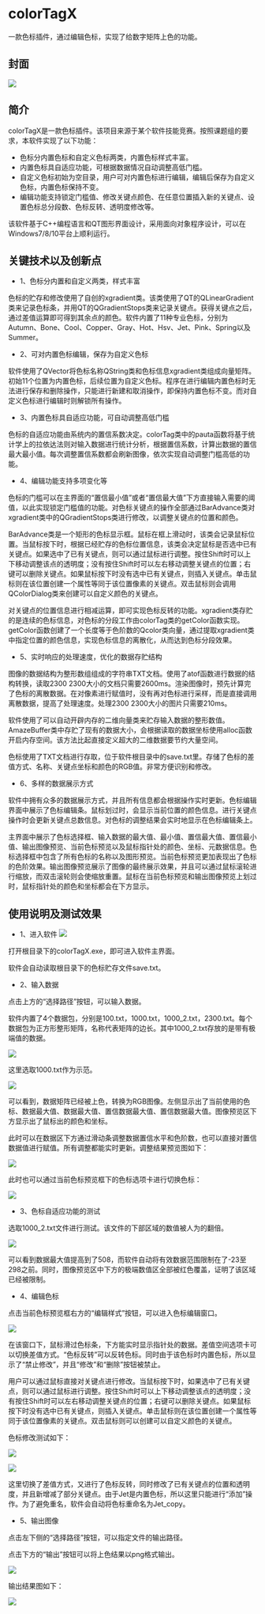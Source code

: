# colorTagX
一款色标插件，通过编辑色标，实现了给数字矩阵上色的功能。

## 封面
![](https://github.com/Sandigle/colorTagX/raw/master/image/1.jpg) 

## 简介
colorTagX是一款色标插件。该项目来源于某个软件技能竞赛。按照课题组的要求，本软件实现了以下功能：
- 色标分内置色标和自定义色标两类，内置色标样式丰富。
- 内置色标具自适应功能，可根据数据情况自动调整高低门槛。
- 自定义色标初始为空目录，用户可对内置色标进行编辑，编辑后保存为自定义色标，内置色标保持不变。
- 编辑功能支持锁定门槛值、修改关键点颜色、在任意位置插入新的关键点、设置色标总分段数、色标反转、透明度修改等。

该软件基于C++编程语言和QT图形界面设计，采用面向对象程序设计，可以在Windows7/8/10平台上顺利运行。

## 关键技术以及创新点
- 1、色标分内置和自定义两类，样式丰富

色标的贮存和修改使用了自创的xgradient类。该类使用了QT的QLinearGradient类来记录色标条，并用QT的QGradientStops类来记录关键点。获得关键点之后，通过差值运算即可得到其余点的颜色。软件内置了11种专业色标，分别为Autumn、Bone、Cool、Copper、Gray、Hot、Hsv、Jet、Pink、Spring以及Summer。
- 2、可对内置色标编辑，保存为自定义色标

软件使用了QVector将色标名称QString类和色标信息xgradient类组成向量矩阵。初始11个位置为内置色标，后续位置为自定义色标。程序在进行编辑内置色标时无法进行保存和删除操作，只能进行新建和取消操作，即保持内置色标不变。而对自定义色标进行编辑时则解锁所有操作。
- 3、内置色标具自适应功能，可自动调整高低门槛

色标的自适应功能由系统内的置信系数决定。colorTag类中的pauta函数将基于统计学上的拉依达法则对输入数据进行统计分析，根据置信系数，计算出数据的置信最大最小值。每次调整置信系数都会刷新图像，依次实现自动调整门槛高低的功能。
- 4、编辑功能支持多项变化等

色标的门槛可以在主界面的“置信最小值”或者“置信最大值”下方直接输入需要的阈值，以此实现锁定门槛值的功能。对色标关键点的操作全部通过BarAdvance类对xgradient类中的QGradientStops类进行修改，以调整关键点的位置和颜色。

BarAdvance类是一个矩形的色标显示框。鼠标在框上滑动时，该类会记录鼠标位置。当鼠标按下时，根据已经贮存的色标位置信息，该类会决定鼠标是否选中已有关键点。如果选中了已有关键点，则可以通过鼠标进行调整。按住Shift时可以上下移动调整该点的透明度；没有按住Shift时可以左右移动调整关键点的位置；右键可以删除关键点。如果鼠标按下时没有选中已有关键点，则插入关键点。单击鼠标则在该位置创建一个属性等同于该位置像素的关键点。双击鼠标则会调用QColorDialog类来创建可以自定义颜色的关键点。

对关键点的位置信息进行相减运算，即可实现色标反转的功能。xgradient类存贮的是连续的色标信息，对色标的分段工作由colorTag类的getColor函数实现。getColor函数创建了一个长度等于色阶数的Qcolor类向量，通过提取xgradient类中指定位置的颜色信息，实现色标信息的离散化，从而达到色标分段效果。
- 5、实时响应的处理速度，优化的数据存贮结构

图像的数据结构为整形数组组成的字符串TXT文档。使用了atof函数进行数据的结构转换，读取2300 2300大小的文档只需要2600ms。渲染图像时，预先计算完了色标的离散数据。在对像素进行赋值时，没有再对色标进行采样，而是直接调用离散数据，提高了处理速度。处理2300 2300大小的图片只需要210ms。

软件使用了可以自动开辟内存的二维向量类来贮存输入数据的整形数值。AmazeBuffer类中存贮了现有的数据大小，会根据读取的数据坐标使用alloc函数开启内存空间。该方法比起直接定义超大的二维数据要节约大量空间。

色标使用了TXT文档进行存取，位于软件根目录中的save.txt里。存储了色标的差值方式、名称、关键点坐标和颜色的RGB值。非常方便识别和修改。
- 6、多样的数据展示方式

软件中拥有众多的数据展示方式，并且所有信息都会根据操作实时更新。色标编辑界面中展示了色标编辑条。鼠标划过时，会显示当前位置的颜色信息。进行关键点操作时会更新关键点总数信息。对色标的调整结果会实时地显示在色标编辑条上。

主界面中展示了色标选择框、输入数据的最大值、最小值、置信最大值、置信最小值、输出图像预览、当前色标预览以及鼠标指针处的颜色、坐标、元数据信息。色标选择框中包含了所有色标的名称以及图形预览。当前色标预览更加表现出了色标的色阶效果。输出图像预览展示了图像的最终展示效果，并且可以通过鼠标滚轮进行缩放，而双击滚轮则会使缩放重置。鼠标在当前色标预览和输出图像预览上划过时，鼠标指针处的颜色和坐标都会在下方显示。
## 使用说明及测试效果
- 1、进入软件
![](https://github.com/Sandigle/colorTagX/raw/master/image/2.jpg) 

打开根目录下的colorTagX.exe，即可进入软件主界面。

软件会自动读取根目录下的色标贮存文件save.txt。 
 
- 2、输入数据

点击上方的“选择路径”按钮，可以输入数据。

软件内置了4个数据包，分别是100.txt，1000.txt，1000_2.txt，2300.txt。每个数据包为正方形整形矩阵，名称代表矩阵的边长。其中1000_2.txt存放的是带有极端值的数据。

 ![](https://github.com/Sandigle/colorTagX/raw/master/image/3.jpg) 
 
这里选取1000.txt作为示范。

 ![](https://github.com/Sandigle/colorTagX/raw/master/image/4.jpg) 
 
可以看到，数据矩阵已经被上色，转换为RGB图像。左侧显示出了当前使用的色标、数据最大值、数据最大值、置信数据最大值、置信数据最大值。图像预览区下方显示出了鼠标出的颜色和坐标。

此时可以在数据区下方通过滑动条调整数据置信水平和色阶数，也可以直接对置信数据值进行赋值。所有调整都能实时更新。调整结果预览图如下：

 ![](https://github.com/Sandigle/colorTagX/raw/master/image/5.jpg) 
 
此时也可以通过当前色标预览框下的色标选项卡进行切换色标：

  ![](https://github.com/Sandigle/colorTagX/raw/master/image/6.jpg) 
  
- 3、色标自适应功能的测试

选取1000_2.txt文件进行测试。该文件的下部区域的数值被人为的翻倍。

 ![](https://github.com/Sandigle/colorTagX/raw/master/image/7.jpg) 
 
可以看到数据最大值提高到了508，而软件自动将有效数据范围限制在了-23至298之前。同时，图像预览区中下方的极端数值区全部被红色覆盖，证明了该区域已经被限制。

- 4、编辑色标

点击当前色标预览框右方的“编辑样式”按钮，可以进入色标编辑窗口。

 ![](https://github.com/Sandigle/colorTagX/raw/master/image/8.jpg) 
 
在该窗口下，鼠标滑过色标条，下方能实时显示指针处的数据。差值空间选项卡可以切换差值方式。“色标反转”可以反转色标。同时由于该色标时内置色标，所以显示了“禁止修改”，并且“修改”和“删除”按钮被禁止。

用户可以通过鼠标直接对关键点进行修改。当鼠标按下时，如果选中了已有关键点，则可以通过鼠标进行调整。按住Shift时可以上下移动调整该点的透明度；没有按住Shift时可以左右移动调整关键点的位置；右键可以删除关键点。如果鼠标按下时没有选中已有关键点，则插入关键点。单击鼠标则在该位置创建一个属性等同于该位置像素的关键点。双击鼠标则可以创建可以自定义颜色的关键点。

色标修改测试如下：

 ![](https://github.com/Sandigle/colorTagX/raw/master/image/9.jpg) 
 
 ![](https://github.com/Sandigle/colorTagX/raw/master/image/10.jpg) 
 
这里切换了差值方式，又进行了色标反转，同时修改了已有关键点的位置和透明度，并且新增减了部分关键点。由于Jet是内置色标，所以这里只能进行“添加”操作。为了避免重名，软件会自动将色标重命名为Jet_copy。
- 5、输出图像

点击左下侧的“选择路径”按钮，可以指定文件的输出路径。

点击下方的“输出”按钮可以将上色结果以png格式输出。

![](https://github.com/Sandigle/colorTagX/raw/master/image/11.jpg) 
 
输出结果图如下：

  ![](https://github.com/Sandigle/colorTagX/raw/master/image/12.jpg) 
